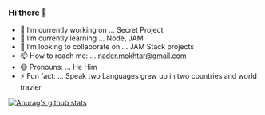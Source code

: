 ### Hi there 👋

- 🔭 I’m currently working on ...
  Secret Project 
- 🌱 I’m currently learning ...
  Node, JAM
- 👯 I’m looking to collaborate on ...
  JAM Stack projects
- 📫 How to reach me: ...
  nader.mokhtar@gmail.com
- 😄 Pronouns: ...
  He Him
- ⚡ Fun fact: ...
  Speak two Languages grew up in two countries and world travler


[![Anurag's github stats](https://github-readme-stats.vercel.app/api?username=nadermokhtar&show_icons=true&theme=dracula)](https://github.com/anuraghazra/github-readme-stats)

<!--
**nadermokhtar/nadermokhtar** is a ✨ _special_ ✨ repository because its `README.md` (this file) appears on your GitHub profile.

Here are some ideas to get you started:

- 🔭 I’m currently working on ...
  Secret Project 
- 🌱 I’m currently learning ...
  Node, JAM
- 👯 I’m looking to collaborate on ...
  JAM Stack projects
- 🤔 I’m looking for help with ...
- 💬 Ask me about ...
- 📫 How to reach me: ...
- 😄 Pronouns: ...
- ⚡ Fun fact: ...
-->
